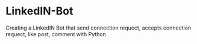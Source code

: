 # LinkedIN-Bot
Creating a LinkedIN Bot that send connection requect, accepts connection requect, like post, comment with Python
